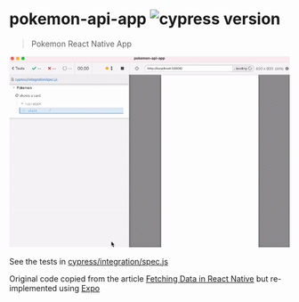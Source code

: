 # pokemon-api-app ![cypress version](https://img.shields.io/badge/cypress-9.5.2-brightgreen)
> Pokemon React Native App

![Application tested](./images/app.gif)

See the tests in [cypress/integration/spec.js](./cypress/integration/spec.js)

Original code copied from the article [Fetching Data in React Native](https://alialhaddad.medium.com/fetching-data-in-react-native-d92fb6876973) but re-implemented using [Expo](https://expo.io/)
